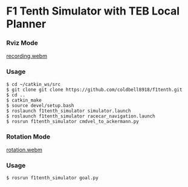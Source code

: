 # F1 Tenth Simulator with TEB Local Planner 
### Rviz Mode  
[recording.webm](https://github.com/coldbell8918/f1tenth/assets/98142691/37c9daa1-5552-4675-9e5c-b6f6470fdc28)    
### Usage  
```
$ cd ~/catkin_ws/src  
$ git clone git clone https://github.com/coldbell8918/f1tenth.git
$ cd ..
$ catkin_make
$ source devel/setup.bash
$ roslaunch f1tenth_simulator simulator.launch  
$ roslaunch f1tenth_simulator racecar_navigation.launch  
$ rosrun f1tenth_simulator cmdvel_to_ackermann.py  
```
### Rotation Mode  
[rotation.webm](https://github.com/coldbell8918/f1tenth/assets/98142691/1abfb510-982f-4426-847f-2156b3843e78)  
### Usage  
```  
$ rosrun f1tenth_simulator goal.py  
```
